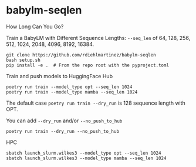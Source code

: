 # babylm-seqlen
How Long Can You Go? 

Train a BabyLM with Different Sequence Lengths: `--seq_len` of 64, 128, 256, 512, 1024, 2048, 4096, 8192, 16384.

```
git clone https://github.com/rdiehlmartinez/babylm-seqlen
bash setup.sh
pip install -e .  # From the repo root with the pyproject.toml
```

Train and push models to HuggingFace Hub
```
poetry run train --model_type opt --seq_len 1024
poetry run train --model_type mamba --seq_len 1024 
```
The default case `poetry run train --dry_run` is 128 sequence length with OPT.

You can add  `--dry_run` and/or `--no_push_to_hub` 
```
poetry run train --dry_run --no_push_to_hub
```

HPC 
```
sbatch launch_slurm.wilkes3 --model_type opt --seq_len 1024 
sbatch launch_slurm.wilkes3 --model_type mamba --seq_len 1024 
```
